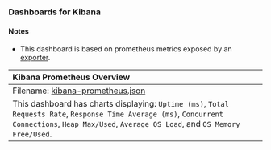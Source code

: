 ### Dashboards for Kibana

#### Notes

- This dashboard is based on prometheus metrics exposed by an [exporter](https://github.com/pjhampton/kibana-prometheus-exporter).

|Kibana Prometheus Overview|
|:------------------|
|Filename: [kibana-prometheus.json](kibana-prometheus.json)|
|This dashboard has charts displaying: `Uptime (ms)`, `Total Requests Rate`, `Response Time Average (ms)`, `Concurrent Connections`, `Heap Max/Used`, `Average OS Load`, and `OS Memory Free/Used`.|
